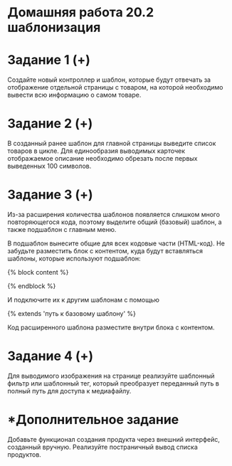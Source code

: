 # Домашняя работа 20.2 шаблонизация

# Задание 1 (+)
Создайте новый контроллер и шаблон, которые будут отвечать за отображение отдельной страницы с товаром, на которой необходимо вывести всю информацию о самом товаре.

 
# Задание 2 (+)
В созданный ранее шаблон для главной страницы выведите список товаров в цикле. Для единообразия выводимых карточек отображаемое описание необходимо обрезать после первых выведенных 100 символов.

# Задание 3 (+)
Из-за расширения количества шаблонов появляется слишком много повторяющегося кода, поэтому выделите общий (базовый) шаблон, а также подшаблон с главным меню.

В подшаблон вынесите общие для всех кодовые части (HTML-код). Не забудьте разместить блок с контентом, куда будут вставляться шаблоны, которые используют подшаблон:

{% block content %}

{% endblock %}

И подключите их к другим шаблонам с помощью

{% extends 'путь к базовому шаблону' %}

Код расширенного шаблона разместите внутри блока с контентом.

# Задание 4 (+)
Для выводимого изображения на странице реализуйте шаблонный фильтр или шаблонный тег, который преобразует переданный путь в полный путь для доступа к медиафайлу.

# *Дополнительное задание
Добавьте функционал создания продукта через внешний интерфейс, созданный вручную.
Реализуйте постраничный вывод списка продуктов.
